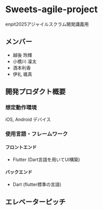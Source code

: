 # Sweets-agile-project
enpit2025アジャイルスクラム開発講義用

## メンバー
- 越後 玲輝
- 小橋川 凜太
- 酒本利香
- 伊礼 颯真
## 開発プロダクト概要
### 想定動作環境
iOS, Android デバイス
### 使用言語・フレームワーク
#### フロントエンド
- Flutter (Dart言語を用いてUI構築)
#### バックエンド
- Dart (flutter標準の言語)
## エレベーターピッチ

